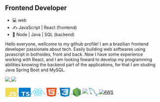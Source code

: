 ## Frontend Developer

- 💻 web
- ✍ JavaScript | React (frontend)
- 🌱 Node | Java | SQL (backend)

Hello everyone, wellcome to my github profile!
I am a brazilian frontend developer passionate about tech. Easily building web softwares using javascript in bothsides, front and back. Now I have some experience working with React, and I am looking foward to develop my programming abilities knowing the backend part of the applications, for that I am studing Java Spring Boot and MySQL.

<div>
  <a href="https://github.com/joaocorreia1"/>
  <img height="150em" src="https://github-readme-stats.vercel.app/api?username=joaocorreia1&show_icons=true&theme=tokyonight&include_all_commits=true&count_private=true"/>
  <img height="150em" src="https://github-readme-stats.vercel.app/api/top-langs/?username=joaocorreia1&layout=compact&langs_count=7&theme=tokyonight"/>
</div>
<div style="display: inline_block"><br>
  <img align="center" alt="javascript" height="30" width="40" src="https://raw.githubusercontent.com/devicons/devicon/master/icons/javascript/javascript-plain.svg">
  <img align="center" alt="typescript" height="30" width="40" src="https://raw.githubusercontent.com/devicons/devicon/master/icons/typescript/typescript-plain.svg">
  <img align="center" alt="React" height="30" width="40" src="https://raw.githubusercontent.com/devicons/devicon/master/icons/react/react-original.svg">
  <img align="center" alt="HTML" height="30" width="40" src="https://raw.githubusercontent.com/devicons/devicon/master/icons/html5/html5-original.svg">
  <img align="center" alt="CSS" height="30" width="40" src="https://raw.githubusercontent.com/devicons/devicon/master/icons/css3/css3-original.svg">
  <img align="center" alt="nojejs" height="30" width="auto" src="https://raw.githubusercontent.com/github/explore/80688e429a7d4ef2fca1e82350fe8e3517d3494d/topics/nodejs/nodejs.png">
  <img src="https://cdn.jsdelivr.net/gh/devicons/devicon/icons/java/java-original.svg" />
  <img align="center" alt="MySQL" height="30" width="auto" src="https://raw.githubusercontent.com/devicons/devicon/master/icons/mysql/mysql-original.svg">
  <img align="center" alt="AWS" height="30" width="auto" src="https://cdn.jsdelivr.net/gh/devicons/devicon/icons/amazonwebservices/amazonwebservices-original.svg">     
</div>
